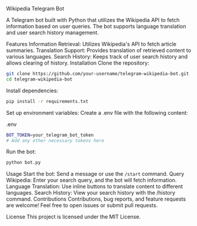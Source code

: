 Wikipedia Telegram Bot

A Telegram bot built with Python that utilizes the Wikipedia API to fetch information based on user queries. The bot supports language translation and user search history management.

Features
Information Retrieval: Utilizes Wikipedia's API to fetch article summaries.
Translation Support: Provides translation of retrieved content to various languages.
Search History: Keeps track of user search history and allows clearing of history.
Installation
Clone the repository:

```bash
git clone https://github.com/your-username/telegram-wikipedia-bot.git
cd telegram-wikipedia-bot
```
Install dependencies:

```bash
pip install -r requirements.txt
```
Set up environment variables:
Create a .env file with the following content:

.env
```bash
BOT_TOKEN=your_telegram_bot_token
# Add any other necessary tokens here
```
Run the bot:


```bash
python bot.py
```
Usage
Start the bot: Send a message or use the ```/start``` command.
Query Wikipedia: Enter your search query, and the bot will fetch information.
Language Translation: Use inline buttons to translate content to different languages.
Search History: View your search history with the /history command.
Contributions
Contributions, bug reports, and feature requests are welcome! Feel free to open issues or submit pull requests.

License
This project is licensed under the MIT License.

